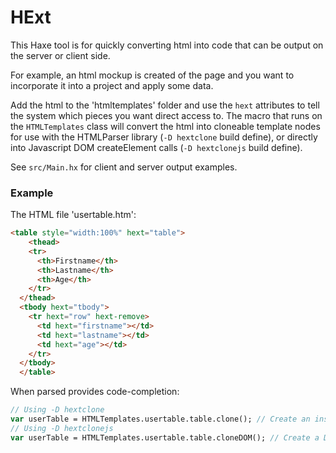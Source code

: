 # HExt

This Haxe tool is for quickly converting html into code that can be output on the server or client side.  

For example, an html mockup is created of the page and you want to incorporate it into a project and apply some data.  

Add the html to the 'htmltemplates' folder and use the `hext` attributes to tell the system which pieces you want direct access to. 
The macro that runs on the `HTMLTemplates` class will convert the html into cloneable template nodes for use with the HTMLParser library (`-D hextclone` build define), or directly into Javascript DOM createElement calls (`-D hextclonejs` build define).  

See `src/Main.hx` for client and server output examples.  

### Example
The HTML file 'usertable.htm':
```html
<table style="width:100%" hext="table">
    <thead>
    <tr>
      <th>Firstname</th>
      <th>Lastname</th>
      <th>Age</th>
    </tr>
  </thead>
  <tbody hext="tbody">
    <tr hext="row" hext-remove>
      <td hext="firstname"></td>
      <td hext="lastname"></td>
      <td hext="age"></td>
    </tr>
  </tbody>
  </table>
  ```
 When parsed provides code-completion:
  ```haxe
  // Using -D hextclone
  var userTable = HTMLTemplates.usertable.table.clone(); // Create an instance of htmlparser.HtmlNodeElement
  // Using -D hextclonejs
  var userTable = HTMLTemplates.usertable.table.cloneDOM(); // Create a DOM instance with {_:Element, tbody:{_:Element, ..children }}
  ```